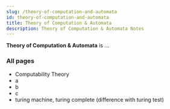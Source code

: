 ```yaml
---
slug: /theory-of-computation-and-automata
id: theory-of-computation-and-automata
title: Theory of Computation & Automata
description: Theory of Computation & Automata Notes
---
```


**Theory of Computation & Automata** is ...

### All pages

- Computability Theory
- a
- b
- c
- turing machine, turing complete (difference with turing test)
